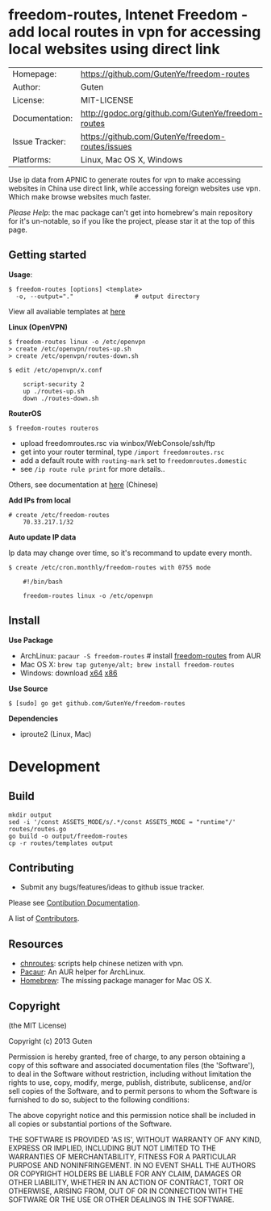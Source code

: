freedom-routes, Intenet Freedom - add local routes in vpn for accessing local websites using direct link
========================================================================================================

|                |                                                             |
|----------------|------------------------------------------------------       |
| Homepage:      | https://github.com/GutenYe/freedom-routes        |
| Author:	       | Guten                                            |
| License:       | MIT-LICENSE                                                |
| Documentation: | http://godoc.org/github.com/GutenYe/freedom-routes
| Issue Tracker: | https://github.com/GutenYe/freedom-routes/issues |
| Platforms:     | Linux, Mac OS X, Windows                         |

Use ip data from APNIC to generate routes for vpn to make accessing websites in China use direct link, while accessing foreign websites use vpn. Which make browse websites much faster.

*Please Help*: the mac package can't get into homebrew's main repository for it's un-notable, so if you like the project, please star it at the top of this page.

Getting started
---------------

**Usage**:

	$ freedom-routes [options] <template>
      -o, --output="."                 # output directory

View all avaliable templates at [here](https://github.com/GutenYe/freedom-routes/tree/master/routes/templates)

**Linux (OpenVPN)**

	$ freedom-routes linux -o /etc/openvpn 
	> create /etc/openvpn/routes-up.sh
	> create /etc/openvpn/routes-down.sh

	$ edit /etc/openvpn/x.conf

		script-security 2
		up ./routes-up.sh
		down ./routes-down.sh

**RouterOS**

	$ freedom-routes routeros

* upload freedomroutes.rsc via winbox/WebConsole/ssh/ftp
* get into your router terminal, type `/import freedomroutes.rsc`
* add a default route with `routing-mark` set to `freedomroutes.domestic`
* see `/ip route rule print` for more details..

Others, see documentation at [here](https://github.com/GutenYe/chnroutes/blob/master/README.md) (Chinese)

**Add IPs from local**

	# create /etc/freedom-routes
		70.33.217.1/32

**Auto update IP data**

Ip data may change over time, so it's recommand to update every month.

	$ create /etc/cron.monthly/freedom-routes with 0755 mode

		#!/bin/bash

		freedom-routes linux -o /etc/openvpn

Install
-------

**Use Package**

* ArchLinux: `pacaur -S freedom-routes` # install [freedom-routes](https://aur.archlinux.org/packages/freedom-routes/) from AUR
* Mac OS X: `brew tap gutenye/alt; brew install freedom-routes`
* Windows: download [x64](http://downloads.gutenye.com/freedom-routes/freedom-routes.windows.amd64.zip) [x86](http://downloads.gutenye.com/freedom-routes/freedom-routes.windows.386.zip)

**Use Source**

	$ [sudo] go get github.com/GutenYe/freedom-routes
	
**Dependencies**

* iproute2 (Linux, Mac)

Development 
===========

Build
------

	mkdir output
	sed -i '/const ASSETS_MODE/s/.*/const ASSETS_MODE = "runtime"/' routes/routes.go
	go build -o output/freedom-routes
	cp -r routes/templates output

Contributing 
-------------

* Submit any bugs/features/ideas to github issue tracker.

Please see [Contibution Documentation](https://github.com/GutenYe/freedom-routes/blob/master/CONTRIBUTING.md).

A list of [Contributors](https://github.com/GutenYe/freedom-routes/contributors).

Resources
---------

* [chnroutes](https://github.com/GutenYe/chnroutes): scripts help chinese netizen with vpn.
* [Pacaur](https://github.com/Spyhawk/pacaur): An AUR helper for ArchLinux.
* [Homebrew](https://github.com/mxcl/homebrew): The missing package manager for Mac OS X.

Copyright
---------

(the MIT License)

Copyright (c) 2013 Guten

Permission is hereby granted, free of charge, to any person obtaining a copy of this software and associated documentation files (the 'Software'), to deal in the Software without restriction, including without limitation the rights to use, copy, modify, merge, publish, distribute, sublicense, and/or sell copies of the Software, and to permit persons to whom the Software is furnished to do so, subject to the following conditions:

The above copyright notice and this permission notice shall be included in all copies or substantial portions of the Software.

THE SOFTWARE IS PROVIDED 'AS IS', WITHOUT WARRANTY OF ANY KIND, EXPRESS OR IMPLIED, INCLUDING BUT NOT LIMITED TO THE WARRANTIES OF MERCHANTABILITY, FITNESS FOR A PARTICULAR PURPOSE AND NONINFRINGEMENT.  IN NO EVENT SHALL THE AUTHORS OR COPYRIGHT HOLDERS BE LIABLE FOR ANY CLAIM, DAMAGES OR OTHER LIABILITY, WHETHER IN AN ACTION OF CONTRACT, TORT OR OTHERWISE, ARISING FROM, OUT OF OR IN CONNECTION WITH THE SOFTWARE OR THE USE OR OTHER DEALINGS IN THE SOFTWARE.
